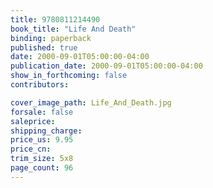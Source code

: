 ```yaml
---
title: 9780811214490
book_title: "Life And Death"
binding: paperback
published: true
date: 2000-09-01T05:00:00-04:00
publication_date: 2000-09-01T05:00:00-04:00
show_in_forthcoming: false
contributors:

cover_image_path: Life_And_Death.jpg
forsale: false
saleprice:
shipping_charge:
price_us: 9.95
price_cn:
trim_size: 5x8
page_count: 96
---
```


